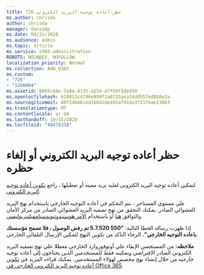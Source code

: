 ```yaml
---
title: 726 حظر أعاده توجيه البريد الكتروني
ms.author: chrisda
author: chrisda
manager: dansimp
ms.date: 04/21/2020
ms.audience: Admin
ms.topic: article
ms.service: o365-administration
ROBOTS: NOINDEX, NOFOLLOW
localization_priority: Normal
ms.collection: Adm_O365
ms.custom:
- "726"
- "1200004"
ms.assetid: 8865c68e-7e8a-4135-a254-d7f69f1ded30
ms.openlocfilehash: 610013c4f46e999f1a8715aea14dd557ed8b0e2a
ms.sourcegitcommit: 88f24bb6ced16842de165af416e3f21feae13063
ms.translationtype: MT
ms.contentlocale: ar-SA
ms.lasthandoff: 10/15/2020
ms.locfileid: "48478338"
---
```

# <a name="blocking-or-unblocking-email-forwarding"></a>حظر أعاده توجيه البريد الكتروني أو إلغاء حظره

لتمكين أعاده توجيه البريد الكتروني لعلبه بريد معينه أو تعطيلها ، راجع [تكوين أعاده توجيه البريد الكتروني](https://docs.microsoft.com/microsoft-365/admin/email/configure-email-forwarding).

علي مستوي المستاجر ، يتم التحكم في أعاده التوجيه الخارجي باستخدام نهج البريد العشوائي الصادر. يمكنك التحقق من نهج تصفيه البريد العشوائي الصادر من مركز الأمان والتوافق [هنا](https://protection.office.com/antispam) أو باستخدام [الأمر هوستيدوتبوندسبامفيلتيربوليسي](https://docs.microsoft.com/powershell/module/exchange/get-hostedoutboundspamfilterpolicy).

إذا ظهرت رسالة الخطا التالية: **"550 5.7.520 تم رفض الوصول ، فلا تسمح مؤسستك باعاده التوجيه الخارجي"**، الرجاء التاكد من تكوين النهج لتمكين الإرسال التلقائي الخارجي.

**ملاحظه:** من المستحسن الإبقاء علي أوتوفوروارد الخارجي معطلا علي نهج تصفيه البريد الكتروني الصادر الافتراضي وتمكينه فقط للمستخدمين الذين يحتاجون إلى أعاده توجيه خارجيه من خلال إنشاء نهج مخصص لهؤلاء المستخدمين. يمكنك قراءه المزيد في [تكوين أعاده توجيه البريد الكتروني الخارجي في Office 365](https://docs.microsoft.com/microsoft-365/security/office-365-security/external-email-forwarding).
